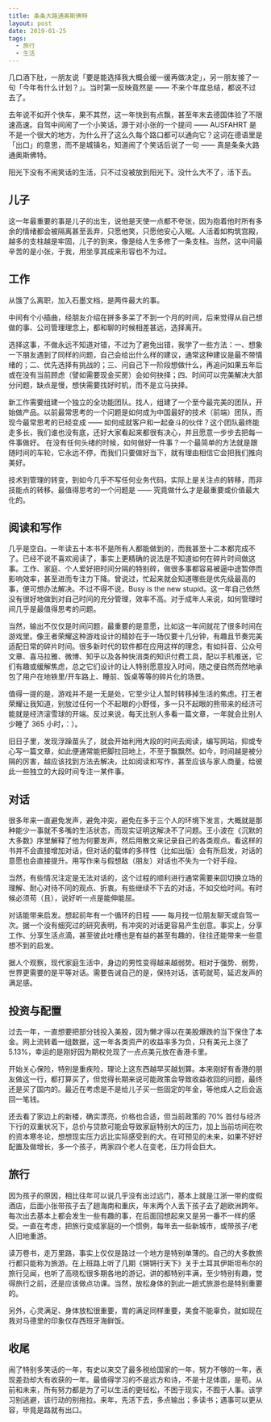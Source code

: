 ```yaml
---
title: 条条大路通奥斯佛特
layout: post
date: 2019-01-25
tags:
  - 旅行
  - 生活
---
```


几口酒下肚，一朋友说「要是能选择我大概会缓一缓再做决定」，另一朋友接了一句「今年有什么计划？」。当时第一反映竟然是 —— 不来个年度总结，都说不过去了。

去年说不如开个快车，果不其然，这一年快到有点飘，甚至年末去德国体验了不限速高速。自驾中间闹了一个小笑话，源于对小张的一个提问 —— AUSFAHRT 是不是一个很大的地方，为什么开了这么久每个路口都可以通向它？这词在德语里是「出口」的意思，而不是城镇名，知道闹了个笑话后说了一句 —— 真是条条大路通奥斯佛特。

阳光下没有不闹笑话的生活，只不过没被放到阳光下。没什么大不了，活下去。


## 儿子

这一年最重要的事是儿子的出生，说他是天使一点都不夸张，因为抱着他时所有多余的情绪都会被隔离甚至丢弃，只愿他笑，只愿他安心入眠。人活着如构筑宫殿，越多的支柱越是牢固，儿子的到来，像是给人生多修了一条支柱。当然，这中间最辛苦的是小张，于我，用坐享其成来形容也不为过。


## 工作

从饿了么离职，加入石墨文档，是两件最大的事。

中间有个小插曲，经朋友介绍在拼多多呆了不到一个月的时间，后来觉得从自己想做的事、公司管理理念上，都和聊的时候相差甚远，选择离开。

选择这事，不做永远不知道对错，不过为了避免出错，我学了一些方法：一、想象一下朋友遇到了同样的问题，自己会给出什么样的建议，通常这种建议是最不带情绪的；二、优先选择有挑战的；三、问自己下一阶段想做什么，再追问如果五年后或在没有当前顾虑（譬如需要现金买房）会如何抉择；四、时间可以完美解决大部分问题，缺点是慢，想快需要找好时机，而不是立马抉择。

新工作需要组建一个独立的全功能团队。找人，组建了一个至今最完美的团队，开始做产品。以前最常思考的一个问题是如何成为中国最好的技术（前端）团队，而现今最常思考的已经变成 —— 如何成就客户和一起奋斗的伙伴？这个团队最终能走多长，我们谁也没有底，还好大家看起来都很有决心，并且愿意一步步去把每一件事做好。 在没有任何头绪的时候，如何做好一件事？一个最简单的方法就是跟随时间的车轮，它永远不停，而我们只要做好当下，就有理由相信它会把我们推向美好。

技术到管理的转变，到如今几乎不写任何业务代码，实际上是关注点的转移，而非技能点的转移。最值得思考的一个问题是 —— 究竟做什么才是最重要或价值最大化的。



## 阅读和写作

几乎是空白。一年读五十本书不是所有人都能做到的，而我甚至十二本都完成不了。已经不说不喜欢阅读了，事实上更精确的说法是不知道如何在碎片时间做这事。工作、家庭、个人爱好把时间分隔的特别碎，做很多事都容易被逼中途暂停而影响效率，甚至进而专注力下降。曾说过，忙起来就会知道哪些是优先级最高的事，便可想办法解决。不过不得不说，Busy is the new stupid。这一年自己依然没有很好地做到对自己时间的充分管理，效率不高。对于成年人来说，如何管理时间几乎是最值得思考的问题。

当然，输出不仅仅是时间问题，最重要的是意愿，比如这一年间就花了很多时间在游戏里。像王者荣耀这种游戏设计的精妙在于一场仅要十几分钟，有趣且节奏完美适配日常的碎片时间。很多新时代的软件都在应用这样的理念，有如抖音、公众号文章、喜马拉雅、微博、知乎以及各种快消类的知识付费工具，配以手机推送，它们有趣或缓解焦虑，总之它们设计的让人特别愿意投入时间，随之便自然而然地承包了用户在地铁里/开车路上、睡前、饭桌等等的碎片化的场景。

值得一提的是，游戏并不是一无是处，它至少让人暂时转移掉生活的焦虑。打王者荣耀让我知道，别放过任何一个不起眼的小野怪，多一只不起眼的熊带来的经济可能就是经济滚雪球的开端。反过来说，每天比别人多看一篇文章，一年就会比别人少睡了 365 小时，：）。

旧日子里，发现浮躁苗头了，就会开始利用大段的时间去阅读，编写网站，抑或专心写一篇文章，如此便通常能把脚拉回地上，不至于飘飘然。如今，时间越是被分隔的厉害，越应该找到方法去解决，比如阅读和写作，甚至应该与家人商量，给彼此一些独立的大段时间专注一某件事。


## 对话
很多年来一直避免发声，避免冲突，避免在多于三个人的环境下发言，大概就是那种能少一事就不多嘴的生活状态，而现实证明这解决不了问题。王小波在《沉默的大多数》序里解释了他为何要发声，然后用散文来记录自己的各类观点。看这样的书并不会直接增加对话，但对话的载体的多样性（比如出版）会有所启发，对话的意愿也会直接提升。用写作来与假想敌（朋友）对话也不失为一个好手段。

当然，有些情况注定是无法对话的，这个过程的顺利进行通常需要来回切换立场的理解、耐心对待不同的观点、折衷。有些继续不下去的对话，不如交给时间。有时候必须苟（且），说好听一点是能伸能屈。

对话能带来启发。想起前年有一个循环的日程 —— 每月找一位朋友聊天或自驾一次。据一个没有细究过的研究表明，有冲突的对话更容易产生创意。事实上，分享工作、分享生活点滴，甚至彼此吐槽也是有益的甚至有趣的，往往还能带来一些意想不到的启发。

据人个观察，现代家庭生活中，身边的男性变得越来越弱势。相对于强势、弱势，世界更需要的是平等对话。需要告诫自己的是，保持对话，该苟就苟，延迟发声的满足感。


## 投资与配置
过去一年，一直想要把部分钱投入美股，因为懒才得以在美股爆跌的当下保住了本金。网上流转着一组数据，这一年各类资产的收益率多为负，只有美元上涨了 5.13%，幸运的是刚好因为期权兑现了一点点美元放在香港卡里。

开始关心保险，特别是重疾险，理论上这东西越早买越划算。本来刚好有香港的朋友做这一行，都打算买了，但觉得长期来说可能政策会导致收益收回的问题，最终还是买了国内的。最近在考虑是不是给儿子买一些固定的年金，等他成人之后会返回一笔钱。

还去看了家边上的新楼，确实漂亮，价格也合适，但当前政策的 70% 首付与经济下行的双重状况下，总价与贷款可能会导致家庭特别大的压力，加上当前坊间在吹的资本寒冬论，想想现实压力远比实际感受到的大。在可预见的未来，如果不好好配置及做增长，多一个孩子，两家四个老人在变老，压力将会巨大。


## 旅行
因为孩子的原因，相比往年可以说几乎没有出过远门，基本上就是江浙一带的度假酒店，后面小张带孩子去了趟海南和重庆，年末两个人丢下孩子去了趟欧洲跨年。每次出去基本上都会发生一些有趣的事，在后面回想起来又是另一番不一样的感受。一直在考虑，把旅行变成家庭的一个惯例，每年去一些新城市，或带孩子/老人旧地重游。

读万卷书，走万里路，事实上仅仅是路过一个地方是特别单薄的。自己的大多数旅行都只能称为旅游。在上班路上听了几期《锵锵行天下》关于土耳其伊斯坦布尔的旅行见闻，也听了高晓松很多期各地的游记，讲的都特别丰满，至少特别有趣，觉得旅行之前，还是应该做点功课。当然，放松身体的到此一趟式旅游也是特别重要的。

另外，心灵满足、身体放松很重要，胃的满足同样重要，美食不能辜负，就如现在我对马德里的印象仅存西班牙海鲜饭。



## 收尾
闹了特别多笑话的一年，有史以来交了最多税给国家的一年，努力不够的一年，表现差劲却大有收获的一年。最值得学习的不是远方和诗，不是十足体面，是苟。从前和未来，所有努力都是为了可以生活的更轻松，不困于现实，不囿于人事。该学习别逃避，该行动的别拖拉。来年，先活下去，多点输出；多读书；遇事可以更从容，毕竟是路就有出口。